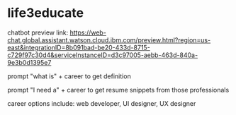# life3educate

chatbot preview link: https://web-chat.global.assistant.watson.cloud.ibm.com/preview.html?region=us-east&integrationID=8b091bad-be20-433d-8715-c729f97c30d4&serviceInstanceID=d3c97005-aebb-463d-840a-9e3b0d1395e7

prompt "what is" + career to get definition

prompt "I need a" + career to get resume snippets from those professionals

career options include: web developer, UI designer, UX designer
